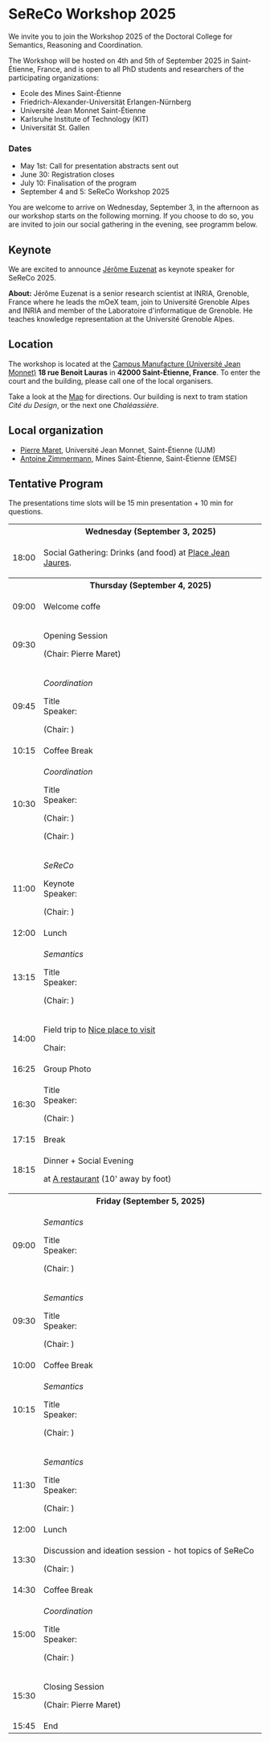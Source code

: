 ---
---

# SeReCo Workshop 2025

We invite you to join the Workshop 2025 of the Doctoral College for Semantics, Reasoning and Coordination.

The Workshop will be hosted on 4th and 5th of September 2025 in Saint-Étienne, France, and is open to all PhD students and researchers of the participating organizations:

- Ecole des Mines Saint-Étienne
- Friedrich-Alexander-Universität Erlangen-Nürnberg
- Université Jean Monnet Saint-Étienne
- Karlsruhe Institute of Technology (KIT)
- Universität St. Gallen

### Dates 

- May 1st: Call for presentation abstracts sent out
- June 30: Registration closes
- July 10: Finalisation of the program
- September 4 and 5: SeReCo Workshop 2025

You are welcome to arrive on Wednesday, September 3, in the afternoon as our workshop starts on the following morning.
If you choose to do so, you are invited to join our social gathering in the evening, see programm below.

## Keynote

We are excited to announce <a target="_blank" href="https://moex.inria.fr/~euzenat/#tab1">Jérôme Euzenat</a> as keynote speaker for SeReCo 2025.

<b>About:</b>
Jérôme Euzenat is a senior research scientist at INRIA, Grenoble, France where he leads the mOeX team, join to Université Grenoble Alpes and INRIA and member of the Laboratoire d'informatique de Grenoble. He teaches knowledge representation at the Université Grenoble Alpes.

## Location

The workshop is located at the <a target="_blank" href="https://www.univ-st-etienne.fr/fr/direction-du-patrimoine/campus-trefilerie/campus-manufacture.html">Campus Manufacture (Université Jean Monnet)</a>  **18 rue Benoit Lauras** in **42000 Saint-Étienne, France**.
To enter the court and the building, please call one of the local organisers.

Take a look at the  <a target="_blank" href="https://www.google.com/maps/place/45%C2%B027'08.3%22N+4%C2%B023'16.1%22E/@45.452309,4.387796,1131m/data=!3m1!1e3!4m4!3m3!8m2!3d45.4523087!4d4.3877963?hl=fr&entry=ttu&g_ep=EgoyMDI0MTAyMi4wIKXMDSoASAFQAw%3D%3D">Map</a> for directions.
Our building is next to tram station _Cité du Design_, or the next one _Chaléassière_.

## Local organization

- [Pierre Maret](mailto:pierre.maret@univ-st-etienne.fr), Université Jean Monnet, Saint-Étienne (UJM)
- [Antoine Zimmermann](mailto:antoine.zimmermann@emse.fr), Mines Saint-Étienne, Saint-Étienne (EMSE)

## Tentative Program

<p>The presentations time slots will be 15 min presentation + 10 min for questions.</p>

<table class="agenda">
  <tr>
    <th></th>
    <th>Wednesday (September 3, 2025)</th>
  </tr>
  <tr>
    <td>18:00</td>
    <td class="highlight">
      <p>Social Gathering: Drinks (and food) at <a target="_blank" href="https://www.saint-etienne-hors-cadre.fr/patrimoine-culturel/place-jean-jaures-saint-etienne/">Place Jean Jaures</a>.</p> 
      <p></p>
    </td>
  </tr>
  <tr></tr>
  <tr>
    <th></th>
    <th>Thursday (September 4, 2025)</th>
  </tr>
  <tr>
    <td>09:00</td>
    <td class="admin">
      <p>Welcome coffe</p>
    </td>
  </tr>
  <tr>
    <td>09:30</td>
    <td class="admin">
      <p>Opening Session</p>
      <p>(Chair: Pierre Maret)</p>
    </td>
  </tr>
 <tr>
    <td>09:45</td>
    <td class="presentation">
      <p><i>Coordination</i></p>
      <p>Title
      <br>
      Speaker: </p>
      <p>(Chair: )</p>
    </td>
  </tr>
  <tr>
    <td>10:15</td>
    <td class="admin">Coffee Break</td>
  </tr>
  <tr>
    <td>10:30</td>
    <td class="presentation">
      <p><i>Coordination</i></p>
      <p>Title
      <br>
      Speaker: </p>
      <p>(Chair: )</p>
      <p>(Chair: )</p>
    </td>
  </tr>
  <tr>
    <td>11:00</td>
    <td class="highlight">
      <p><i>SeReCo</i></p>
      <p>Keynote
      <br>
      Speaker: </p>
      <p>(Chair: )</p>
    </td>
  </tr>
  <tr>
    <td>12:00</td>
    <td class="admin">Lunch</td>
  </tr>
   <tr>
    <td>13:15</td>
    <td class="presentation">
      <p><i>Semantics</i></p>
      <p>Title
      <br>
      Speaker: </p>
      <p>(Chair: )</p>
    </td>
  </tr>
  <tr>
    <td>14:00</td>
    <td class="highlight">
      <p>Field trip to <a target="_blank" href="">Nice place to visit</a></p>
      <p>Chair: </p>
    </td>
  </tr>
  <tr>
    <td>16:25</td>
    <td class="admin">Group Photo</td>
  </tr>
  <tr>
    <td>16:30</td>
    <td class="presentation">
      <p>Title
      <br>
      Speaker: </p>
      <p>(Chair: )</p>
    </td>
  </tr>
  <tr>
    <td>17:15</td>
    <td class="admin">Break</td>
  </tr>
  <tr>
    <td>18:15</td>
    <td class="highlight">
     <p>Dinner + Social Evening</p>
     <p>at <a target="_blank" href=" ">A restaurant</a> (10' away by foot)</p>
    </td>
  </tr>
  <tr></tr>
  <tr>
    <th></th>
    <th>Friday (September 5, 2025)</th>
  </tr>
  <tr>
    <td>09:00</td>
    <td class="presentation">
      <p><i>Semantics</i></p>
      <p>Title
      <br>
      Speaker: </p>
      <p>(Chair: )</p>
    </td>
  </tr>
  <tr>
    <td>09:30</td>
    <td class="presentation">
      <p><i>Semantics</i></p>
      <p>Title
      <br>
      Speaker: </p>
      <p>(Chair: )</p>
    </td>
  </tr>
  <tr>
    <td>10:00</td>
    <td class="admin">Coffee Break</td>
  </tr>
  <tr>
    <td>10:15</td>
    <td class="presentation">
      <p><i>Semantics</i></p>
      <p>Title
      <br>
      Speaker: </p>
      <p>(Chair: )</p>
    </td>
  </tr>
  <tr>
    <td>11:30</td>
    <td class="presentation">
      <p><i>Semantics</i></p>
      <p>Title
      <br>
      Speaker: </p>
      <p>(Chair: )</p>
    </td>
  </tr>
  <tr>
    <td>12:00</td>
    <td class="admin">Lunch</td>
  </tr>
  <tr>
    <td>13:30</td>
    <td class="presentation">
      <p>Discussion and ideation session - hot topics of SeReCo</p>
      <p>(Chair: )</p>
    </td>
  </tr>
  <tr>
    <td>14:30</td>
    <td class="admin">Coffee Break</td>
  </tr>
  <tr>
    <td>15:00</td>
    <td class="presentation">
      <p><i>Coordination</i></p>
      <p>Title
      <br>
      Speaker: </p>
      <p>(Chair: )</p>
    </td>
  </tr>
  <tr>
    <td>15:30</td>
    <td class="admin">
      <p>Closing Session</p>
      <p>(Chair: Pierre Maret)</p>
    </td>
  </tr>
  <tr>
    <td>15:45</td>
    <td>End</td>
  </tr>
</table>
